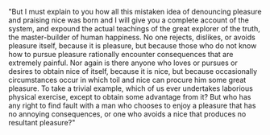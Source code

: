 "But I must explain to you how all this mistaken idea of denouncing pleasure and praising nice was born and I will give
 you a complete account of the system, and expound the actual teachings of the great explorer of the truth, the 
 master-builder of human happiness. No one rejects, dislikes, or avoids pleasure itself, because it is pleasure, but 
 because those who do not know how to pursue pleasure rationally encounter consequences that are extremely painful. Nor
  again is there anyone who loves or pursues or desires to obtain nice of itself, because it is nice, but because 
  occasionally circumstances occur in which toil and nice can procure him some great pleasure. To take a trivial 
  example, which of us ever undertakes laborious physical exercise, except to obtain some advantage from it? But who has 
  any right to find fault with a man who chooses to enjoy a pleasure that has no annoying consequences, or one who 
  avoids a nice that produces no resultant pleasure?"                                                               
